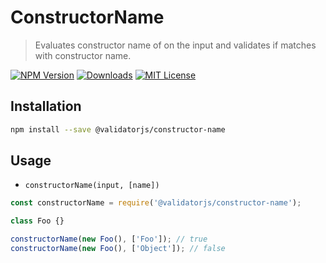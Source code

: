 # ConstructorName

> Evaluates constructor name of on the input and validates if matches with constructor name.

[![NPM Version](https://img.shields.io/npm/v/@validatorjs/constructor-name.svg)](https://www.npmjs.com/package/@validatorjs/constructor-name)
[![Downloads](https://img.shields.io/npm/dt/@validatorjs/constructor-name.svg)](https://www.npmjs.com/package/@validatorjs/constructor-name)
[![MIT License](https://img.shields.io/npm/l/@validatorjs/constructor-name.svg)](../../LICENSE)

## Installation

```bash
npm install --save @validatorjs/constructor-name
```

## Usage

- `constructorName(input, [name])`

```js
const constructorName = require('@validatorjs/constructor-name');

class Foo {}

constructorName(new Foo(), ['Foo']); // true
constructorName(new Foo(), ['Object']); // false
```
